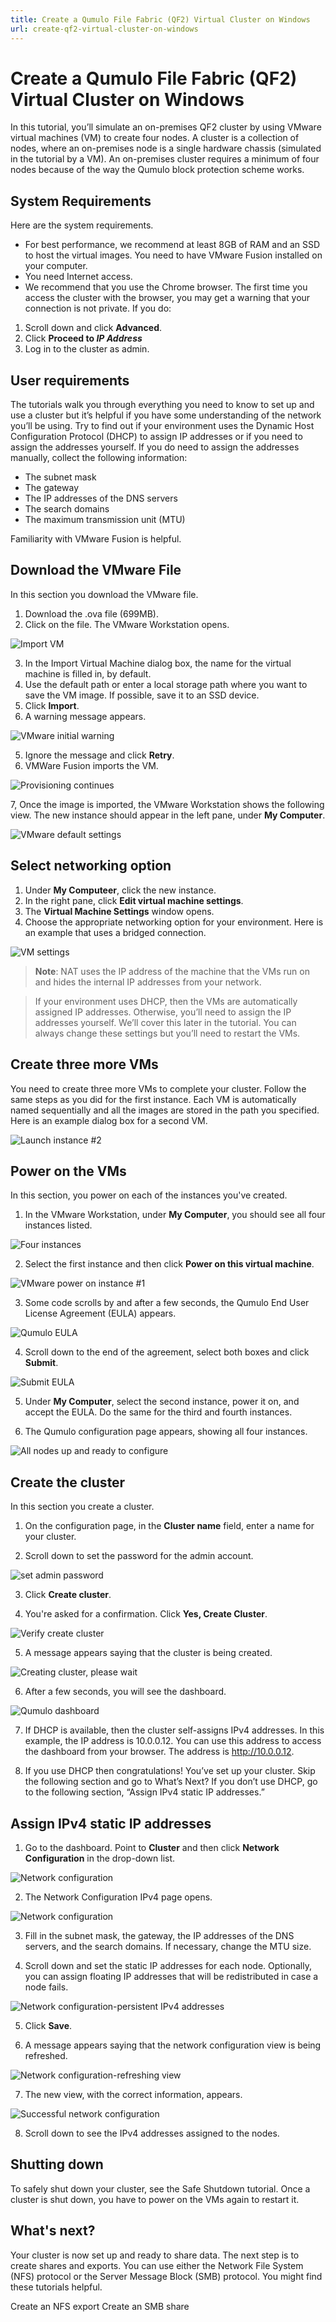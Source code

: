 ```yaml
---
title: Create a Qumulo File Fabric (QF2) Virtual Cluster on Windows
url: create-qf2-virtual-cluster-on-windows
---
```

# Create a Qumulo File Fabric (QF2) Virtual Cluster on Windows

In this tutorial, you’ll simulate an on-premises QF2 cluster by using VMware virtual machines (VM) to create four nodes. A cluster is a collection of nodes, where an on-premises node is a single hardware chassis (simulated in the tutorial by a VM). An on-premises cluster requires a minimum of four nodes because of the way the Qumulo block protection scheme works.

## System Requirements
Here are the system requirements.

* For best performance, we recommend at least 8GB of RAM and an SSD to host the virtual images.
You need to have VMware Fusion installed on your computer.
* You need Internet access.
* We recommend that you use the Chrome browser. The first time you access the cluster with the browser, you may get a warning that your connection is not private. If you do:
1. Scroll down and click **Advanced**.
2. Click **Proceed to *IP Address***
3. Log in to the cluster as admin.

## User requirements
The tutorials walk you through everything you need to know to set up and use a cluster but it’s helpful if you have some understanding of the network you’ll be using. Try to find out if your environment uses the Dynamic Host Configuration Protocol (DHCP) to assign IP addresses or if you need to assign the addresses yourself. If you do need to assign the addresses manually, collect the following information:

* The subnet mask
* The gateway
* The IP addresses of the DNS servers
* The search domains
* The maximum transmission unit (MTU)

Familiarity with VMware Fusion is helpful.

## Download the VMware File
In this section you download the VMware file. 

1. Download the .ova file (699MB). 
2. Click on the file. The VMware Workstation opens.
 
 ![Import VM](images/vmware-start-1.png)

 3. In the Import Virtual Machine dialog box, the name for the virtual machine is filled in, by default.
4. Use the default path or enter a local storage path where you want to save the VM image. If possible, save it to an SSD device.
3. Click **Import**. 
4. A warning message appears.

![VMware initial warning](images/vmware-warning.png)

5. Ignore the message and click **Retry**.
6. VMWare Fusion imports the VM.

![Provisioning continues](images/vmware-continues.png)

7, Once the image is imported, the VMware Workstation shows the following view. The new instance should appear in the left pane, under **My Computer**.

![VMware default settings](images/vmwaredefault.png)

## Select networking option
1. Under **My Computeer**, click the new instance.
2. In the right pane, click **Edit virtual machine settings**.
3. The **Virtual Machine Settings** window opens.
4. Choose the appropriate networking option for your environment. Here is an example that uses a bridged connection.

![VM settings](images/vmware-networksetting.png)

>**Note**: NAT uses the IP address of the machine that the VMs run on and hides the internal IP addresses from your network.

>If your environment uses DHCP, then the VMs are automatically assigned IP addresses. Otherwise, you’ll need to assign the IP addresses yourself. We’ll cover this later in the tutorial. You can always change these settings but you’ll need to restart the VMs.

## Create three more VMs

You need to create three more VMs to complete your cluster. Follow the same steps as you did for the first instance. Each VM is automatically named sequentially and all the images are stored in the path you specified. Here is an example dialog box for a second VM.

![Launch instance #2](images/vmware-instance2.png)

## Power on the VMs
In this section, you power on each of the instances you've created.

1. In the VMware Workstation, under **My Computer**, you should see all four instances listed.

![Four instances](images/vmware-4instances.png)

2. Select the first instance and then click **Power on this virtual machine**.

![VMware power on instance #1](images/vmware-poweron1.png)

3. Some code scrolls by and after a few seconds, the Qumulo End User License Agreement (EULA) appears.

![Qumulo EULA](images/vmware-eula-1.png)

4. Scroll down to the end of the agreement, select both boxes and click **Submit**.

![Submit EULA](images/vmware-eula-accept.png)

5. Under **My Computer**, select the second instance, power it on, and accept the EULA. Do the same for the third and fourth instances.

6. The Qumulo configuration page appears, showing all four instances.

![All nodes up and ready to configure](images/vmware-4nodes-up.png)

## Create the cluster
In this section you create a cluster.

1. On the configuration page, in the **Cluster name** field, enter a name for your cluster.

2. Scroll down to set the password for the admin account.

![set admin password](images/vmware-setadminpassword.png)

3. Click **Create cluster**.

4. You're asked for a confirmation. Click **Yes, Create Cluster**. 

![Verify create cluster](images/vmware-createcluster-verify.png)

5. A message appears saying that the cluster is being created.

![Creating cluster, please wait](images/vmware-creatingcluster.png)

6. After a few seconds, you will see the dashboard.

![Qumulo dashboard](images/vmware-cluster-is-up.png)

7. If DHCP is available, then the cluster  self-assigns IPv4 addresses. In this example, the  IP address is 10.0.0.12. You can use this address to access the dashboard from your browser. The address is http://10.0.0.12.

8. If you use DHCP then congratulations! You’ve set up your cluster. Skip the following section and go to What’s Next? If you don’t use DHCP, go to the following section, “Assign IPv4 static IP addresses.” 

## Assign IPv4 static IP addresses

1. Go to the dashboard. Point to **Cluster** and then click **Network Configuration** in the drop-down list.

![Network configuration](images/cluster-network-configuration.png)

2. The Network Configuration IPv4 page opens. 

![Network configuration](images/network-config-static-1.png)

3. Fill in the subnet mask, the gateway, the IP addresses of the DNS servers, and the search domains. If necessary, change the MTU size.

4. Scroll down and set the static IP addresses for each node. Optionally, you can assign floating IP addresses that will be redistributed in case a node fails.

![Network configuration-persistent IPv4 addresses](images/network-config-2-staticIPs.png)

5. Click **Save**.

6. A message appears saying that the network configuration view is being refreshed.

![Network configuration-refreshing view](images/network-configuration-refreshingview.png)

7. The new view, with the correct information, appears.

![Successful network configuration](images/network-configuration-successful.png)

8. Scroll down to see the IPv4 addresses assigned to the nodes.

## Shutting down
To safely shut down your cluster, see the Safe Shutdown tutorial. Once a cluster is shut down, you have to power on the VMs again to restart it.

## What's next?

Your cluster is now set up and ready to share data. The next step is to create shares and exports. You can use either the Network File System (NFS) protocol or the Server Message Block (SMB) protocol. You might find these tutorials helpful.

Create an NFS export
Create an SMB share


 








